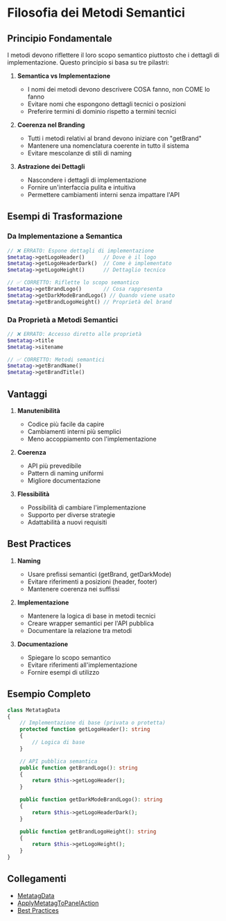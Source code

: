# Filosofia dei Metodi Semantici

## Principio Fondamentale
I metodi devono riflettere il loro scopo semantico piuttosto che i dettagli di implementazione. Questo principio si basa su tre pilastri:

1. **Semantica vs Implementazione**
   - I nomi dei metodi devono descrivere COSA fanno, non COME lo fanno
   - Evitare nomi che espongono dettagli tecnici o posizioni
   - Preferire termini di dominio rispetto a termini tecnici

2. **Coerenza nel Branding**
   - Tutti i metodi relativi al brand devono iniziare con "getBrand"
   - Mantenere una nomenclatura coerente in tutto il sistema
   - Evitare mescolanze di stili di naming

3. **Astrazione dei Dettagli**
   - Nascondere i dettagli di implementazione
   - Fornire un'interfaccia pulita e intuitiva
   - Permettere cambiamenti interni senza impattare l'API

## Esempi di Trasformazione

### Da Implementazione a Semantica
```php
// ❌ ERRATO: Espone dettagli di implementazione
$metatag->getLogoHeader()      // Dove è il logo
$metatag->getLogoHeaderDark()  // Come è implementato
$metatag->getLogoHeight()      // Dettaglio tecnico

// ✅ CORRETTO: Riflette lo scopo semantico
$metatag->getBrandLogo()       // Cosa rappresenta
$metatag->getDarkModeBrandLogo() // Quando viene usato
$metatag->getBrandLogoHeight() // Proprietà del brand
```

### Da Proprietà a Metodi Semantici
```php
// ❌ ERRATO: Accesso diretto alle proprietà
$metatag->title
$metatag->sitename

// ✅ CORRETTO: Metodi semantici
$metatag->getBrandName()
$metatag->getBrandTitle()
```

## Vantaggi

1. **Manutenibilità**
   - Codice più facile da capire
   - Cambiamenti interni più semplici
   - Meno accoppiamento con l'implementazione

2. **Coerenza**
   - API più prevedibile
   - Pattern di naming uniformi
   - Migliore documentazione

3. **Flessibilità**
   - Possibilità di cambiare l'implementazione
   - Supporto per diverse strategie
   - Adattabilità a nuovi requisiti

## Best Practices

1. **Naming**
   - Usare prefissi semantici (getBrand, getDarkMode)
   - Evitare riferimenti a posizioni (header, footer)
   - Mantenere coerenza nei suffissi

2. **Implementazione**
   - Mantenere la logica di base in metodi tecnici
   - Creare wrapper semantici per l'API pubblica
   - Documentare la relazione tra metodi

3. **Documentazione**
   - Spiegare lo scopo semantico
   - Evitare riferimenti all'implementazione
   - Fornire esempi di utilizzo

## Esempio Completo

```php
class MetatagData
{
    // Implementazione di base (privata o protetta)
    protected function getLogoHeader(): string
    {
        // Logica di base
    }

    // API pubblica semantica
    public function getBrandLogo(): string
    {
        return $this->getLogoHeader();
    }

    public function getDarkModeBrandLogo(): string
    {
        return $this->getLogoHeaderDark();
    }

    public function getBrandLogoHeight(): string
    {
        return $this->getLogoHeight();
    }
}
```

## Collegamenti
- [MetatagData](../datas/metatag-data.md)
- [ApplyMetatagToPanelAction](../actions/applymetatagtopanelaction.md)
- [Best Practices](../best-practices.md) 
